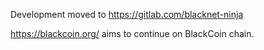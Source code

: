 Development moved to https://gitlab.com/blacknet-ninja

https://blackcoin.org/ aims to continue on BlackCoin chain.
